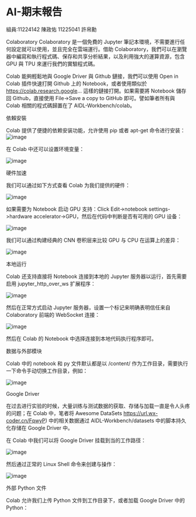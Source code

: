 # AI-期末報告
組員:11224142 陳政佑 11225041 許帛勳 

Colaboratory
Colaboratory 是一個免費的 Jupyter 筆記本環境，不需要進行任何設定就可以使用，並且完全在雲端運行。借助 Colaboratory，我們可以在瀏覽器中編寫和執行程式碼、保存和共享分析結果，以及利用強大的運算資源，包含 GPU 與 TPU 來運行我們的實驗程式碼。

Colab 能夠輕鬆地與 Google Driver 與 Github 鏈接，我們可以使用 Open in Colab 插件快速打開 Github 上的 Notebook，或者使用類似於 https://colab.research.google... 這樣的鏈接打開。如果需要將 Notebook 儲存回 Github，直接使用 File→Save a copy to GitHub 即可。譬如筆者所有與 Colab 相關的程式碼歸置在了 AIDL-Workbench/colab。

依賴安裝

Colab 提供了便捷的依赖安装功能，允许使用 pip 或者 apt-get 命令进行安装：
![image](https://github.com/user-attachments/assets/c62129f0-9625-4ae7-a3b9-6582b1a4733b)

在 Colab 中还可以设置环境变量：

![image](https://github.com/user-attachments/assets/8a7f7901-17b7-4de8-8073-aac3d33c4554)



硬件加速

我们可以通过如下方式查看 Colab 为我们提供的硬件：

![image](https://github.com/user-attachments/assets/2fa81552-1033-4893-b889-8a8e1f773111)

如果需要为 Notebook 启动 GPU 支持：Click Edit->notebook settings->hardware accelerator->GPU，然后在代码中判断是否有可用的 GPU 设备：


![image](https://github.com/user-attachments/assets/52536730-0c21-4fe2-b39c-e97245e80130)


我们可以通过构建经典的 CNN 卷积层来比较 GPU 与 CPU 在运算上的差异：

![image](https://github.com/user-attachments/assets/c87ac932-9125-4920-80da-b8309b769b19)

本地运行


Colab 还支持直接将 Notebook 连接到本地的 Jupyter 服务器以运行，首先需要启用 jupyter_http_over_ws 扩展程序：

![image](https://github.com/user-attachments/assets/0d8f455c-f1f4-4e47-a58e-ac313b9493a2)

然后在正常方式启动 Jupyter 服务器，设置一个标记来明确表明信任来自 Colaboratory 前端的 WebSocket 连接：

![image](https://github.com/user-attachments/assets/24799027-6723-4f8a-beaf-36b51e0e3df6)

然后在 Colab 的 Notebook 中选择连接到本地代码执行程序即可。

数据与外部模块

Colab 中的 notebook 和 py 文件默认都是以 /content/ 作为工作目录，需要执行一下命令手动切换工作目录，例如：

![image](https://github.com/user-attachments/assets/6e5958f9-7c36-49bd-ac9f-ec194ea417b8)

Google Driver

在过去进行实验的时候，大量训练与测试数据的获取、存储与加载一直是令人头疼的问题；在 Colab 中，笔者将 Awesome DataSets https://url.wx-coder.cn/FqwyP) 中的相关数据通过 AIDL-Workbench/datasets 中的脚本持久化存储在 Google Driver 中。

在 Colab 中我们可以将 Google Driver 挂载到当的工作路径：

![image](https://github.com/user-attachments/assets/a708227a-28ca-418a-bfc6-52c5fdf6de63)

然后通过正常的 Linux Shell 命令来创建与操作：

![image](https://github.com/user-attachments/assets/4141a628-e0fd-432f-86a4-7e13ab1c986f)

外部 Python 文件

Colab 允许我们上传 Python 文件到工作目录下，或者加载 Google Driver 中的 Python：




